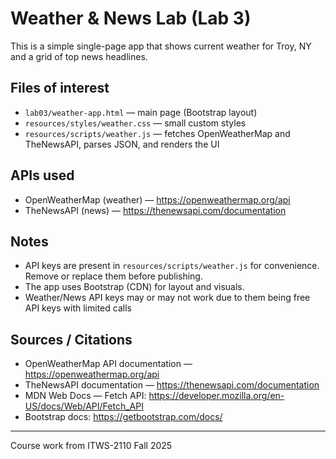 # Weather & News Lab (Lab 3)

This is a simple single-page app that shows current weather for Troy, NY and a grid of top news headlines.

## Files of interest

- `lab03/weather-app.html` — main page (Bootstrap layout)
- `resources/styles/weather.css` — small custom styles
- `resources/scripts/weather.js` — fetches OpenWeatherMap and TheNewsAPI, parses JSON, and renders the UI

## APIs used

- OpenWeatherMap (weather) — https://openweathermap.org/api
- TheNewsAPI (news) — https://thenewsapi.com/documentation

## Notes

- API keys are present in `resources/scripts/weather.js` for convenience. Remove or replace them before publishing.
- The app uses Bootstrap (CDN) for layout and visuals.
- Weather/News API keys may or may not work due to them being free API keys with limited calls

## Sources / Citations

- OpenWeatherMap API documentation — https://openweathermap.org/api
- TheNewsAPI documentation — https://thenewsapi.com/documentation
- MDN Web Docs — Fetch API: https://developer.mozilla.org/en-US/docs/Web/API/Fetch_API
- Bootstrap docs: https://getbootstrap.com/docs/

---
Course work from ITWS-2110 Fall 2025
